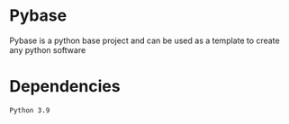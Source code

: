 # Pybase

Pybase is a python base project and can be used as a template to create any python software

# Dependencies

```
Python 3.9
```
